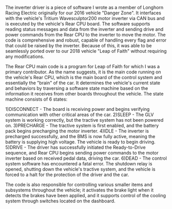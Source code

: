 The inverter driver is a piece of software I wrote as a member of Longhorn Racing Electric originally for our 2016 vehicle "Danger Zone". It interfaces with the vehicle's Tritium Wavesculptor200 motor inverter via CAN bus and is executed by the vehicle's Rear CPU board. The software supports reading status messages and data from the inverter and sending drive and power commands from the Rear CPU to the inverter to move the motor. The code is comprehensive and robust, capable of handling every flag and error that could be raised by the inverter. Because of this, it was able to be seamlessly ported over to our 2018 vehicle "Leap of Faith" without requiring any modifications.

The Rear CPU main code is a program for Leap of Faith for which I was a primary contributor. As the name suggests, it is the main code running on the vehicle's Rear CPU, which is the main board of the control system and essentially the "brain" of the car. It determines the vehicle's current state and behaviors by traversing a software state machine based on the information it receives from other boards throughout the vehicle. The state machine consists of 6 states: 

1)DISCONNECT - The board is receiving power and begins verifying communication with other critical areas of the car.
2)SLEEP - The GLV system is working correctly, but the tractive system has not been powered on.
3)PRECHARGE - The tractive system is first enabled, and the battery pack begins precharging the motor inverter.
4)IDLE - The inverter is precharged successfully, and the BMS is now fully active, meaning the battery is supplying high         voltage. The vehicle is ready to begin driving.
5)DRIVE - The driver has successfully initiated the Ready-to-Drive sequence, and Rear CPU begins sending power commands to the motor inverter based on received pedal data, driving the car.
6)DEAD - The control system software has encountered a fatal error. The shutdown relay is opened, shutting down the vehicle's tractive system, and the vehicle is forced to a halt for the protection of the driver and the car.

The code is also responsible for controlling various smaller items and subsystems throughout the vehicle; it activates the brake light when it detects the brakes have been applied, and it supports control of the cooling system through switches located on the dashboard.
